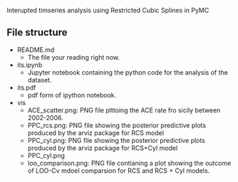 Interupted timseries analysis using Restricted Cubic Splines in PyMC

## File structure
- README.md 
    - The file your reading right now.
- its.ipynb
    - Jupyter notebook containing the python code for the analysis of the dataset.
- its.pdf
  - pdf form of ipython notebook.
- vis 
  - ACE_scatter.png: PNG file plttoing the ACE rate fro sicily between 2002-2006.
  - PPC_rcs.png: PNG file showing the posterior predictive plots produced by the arviz package for RCS model
  - PPC_cyl.png: PNG file showing the posterior predictive plots produced by the arviz package for RCS+Cyl model
  - PPC_cyl.png
  - loo_comparison.png: PNG file contianing a plot showing the outcome of LOO-Cv mdoel comparsion for RCS and RCS + Cyl models.
